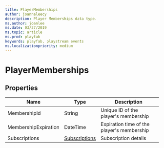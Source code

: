 ```yaml
---
title: PlayerMemberships
author: joannaleecy
description: Player Memberships data type.
ms.author: joanlee
ms.date: 03/27/2019
ms.topic: article
ms.prod: playfab
keywords: playfab, playstream events
ms.localizationpriority: medium
---
```


# PlayerMemberships

## Properties

|Name|Type|Description|
|----|-----|-----|
|MembershipId|String|Unique ID of the player's membership|
|MembershipExpiration|DateTime|Expiration time of the player's membership|
|Subscriptions|[Subscriptions](subscriptions.md)|Subscription details|
